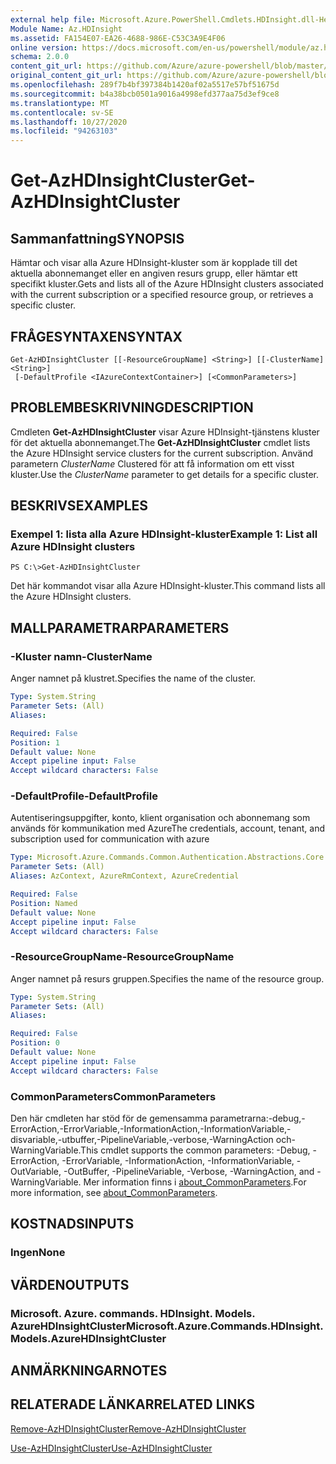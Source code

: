 ```yaml
---
external help file: Microsoft.Azure.PowerShell.Cmdlets.HDInsight.dll-Help.xml
Module Name: Az.HDInsight
ms.assetid: FA154E07-EA26-4688-986E-C53C3A9E4F06
online version: https://docs.microsoft.com/en-us/powershell/module/az.hdinsight/get-azhdinsightcluster
schema: 2.0.0
content_git_url: https://github.com/Azure/azure-powershell/blob/master/src/HDInsight/HDInsight/help/Get-AzHDInsightCluster.md
original_content_git_url: https://github.com/Azure/azure-powershell/blob/master/src/HDInsight/HDInsight/help/Get-AzHDInsightCluster.md
ms.openlocfilehash: 289f7b4bf397384b1420af02a5517e57bf51675d
ms.sourcegitcommit: b4a38bcb0501a9016a4998efd377aa75d3ef9ce8
ms.translationtype: MT
ms.contentlocale: sv-SE
ms.lasthandoff: 10/27/2020
ms.locfileid: "94263103"
---
```

# <span data-ttu-id="a5e48-101">Get-AzHDInsightCluster</span><span class="sxs-lookup"><span data-stu-id="a5e48-101">Get-AzHDInsightCluster</span></span>

## <span data-ttu-id="a5e48-102">Sammanfattning</span><span class="sxs-lookup"><span data-stu-id="a5e48-102">SYNOPSIS</span></span>
<span data-ttu-id="a5e48-103">Hämtar och visar alla Azure HDInsight-kluster som är kopplade till det aktuella abonnemanget eller en angiven resurs grupp, eller hämtar ett specifikt kluster.</span><span class="sxs-lookup"><span data-stu-id="a5e48-103">Gets and lists all of the Azure HDInsight clusters associated with the current subscription or a specified resource group, or retrieves a specific cluster.</span></span>

## <span data-ttu-id="a5e48-104">FRÅGESYNTAXEN</span><span class="sxs-lookup"><span data-stu-id="a5e48-104">SYNTAX</span></span>

```
Get-AzHDInsightCluster [[-ResourceGroupName] <String>] [[-ClusterName] <String>]
 [-DefaultProfile <IAzureContextContainer>] [<CommonParameters>]
```

## <span data-ttu-id="a5e48-105">PROBLEMBESKRIVNING</span><span class="sxs-lookup"><span data-stu-id="a5e48-105">DESCRIPTION</span></span>
<span data-ttu-id="a5e48-106">Cmdleten **Get-AzHDInsightCluster** visar Azure HDInsight-tjänstens kluster för det aktuella abonnemanget.</span><span class="sxs-lookup"><span data-stu-id="a5e48-106">The **Get-AzHDInsightCluster** cmdlet lists the Azure HDInsight service clusters for the current subscription.</span></span>
<span data-ttu-id="a5e48-107">Använd parametern *ClusterName* Clustered för att få information om ett visst kluster.</span><span class="sxs-lookup"><span data-stu-id="a5e48-107">Use the *ClusterName* parameter to get details for a specific cluster.</span></span>

## <span data-ttu-id="a5e48-108">BESKRIVS</span><span class="sxs-lookup"><span data-stu-id="a5e48-108">EXAMPLES</span></span>

### <span data-ttu-id="a5e48-109">Exempel 1: lista alla Azure HDInsight-kluster</span><span class="sxs-lookup"><span data-stu-id="a5e48-109">Example 1: List all Azure HDInsight clusters</span></span>
```
PS C:\>Get-AzHDInsightCluster
```

<span data-ttu-id="a5e48-110">Det här kommandot visar alla Azure HDInsight-kluster.</span><span class="sxs-lookup"><span data-stu-id="a5e48-110">This command lists all the Azure HDInsight clusters.</span></span>

## <span data-ttu-id="a5e48-111">MALLPARAMETRAR</span><span class="sxs-lookup"><span data-stu-id="a5e48-111">PARAMETERS</span></span>

### <span data-ttu-id="a5e48-112">-Kluster namn</span><span class="sxs-lookup"><span data-stu-id="a5e48-112">-ClusterName</span></span>
<span data-ttu-id="a5e48-113">Anger namnet på klustret.</span><span class="sxs-lookup"><span data-stu-id="a5e48-113">Specifies the name of the cluster.</span></span>

```yaml
Type: System.String
Parameter Sets: (All)
Aliases:

Required: False
Position: 1
Default value: None
Accept pipeline input: False
Accept wildcard characters: False
```

### <span data-ttu-id="a5e48-114">-DefaultProfile</span><span class="sxs-lookup"><span data-stu-id="a5e48-114">-DefaultProfile</span></span>
<span data-ttu-id="a5e48-115">Autentiseringsuppgifter, konto, klient organisation och abonnemang som används för kommunikation med Azure</span><span class="sxs-lookup"><span data-stu-id="a5e48-115">The credentials, account, tenant, and subscription used for communication with azure</span></span>

```yaml
Type: Microsoft.Azure.Commands.Common.Authentication.Abstractions.Core.IAzureContextContainer
Parameter Sets: (All)
Aliases: AzContext, AzureRmContext, AzureCredential

Required: False
Position: Named
Default value: None
Accept pipeline input: False
Accept wildcard characters: False
```

### <span data-ttu-id="a5e48-116">-ResourceGroupName</span><span class="sxs-lookup"><span data-stu-id="a5e48-116">-ResourceGroupName</span></span>
<span data-ttu-id="a5e48-117">Anger namnet på resurs gruppen.</span><span class="sxs-lookup"><span data-stu-id="a5e48-117">Specifies the name of the resource group.</span></span>

```yaml
Type: System.String
Parameter Sets: (All)
Aliases:

Required: False
Position: 0
Default value: None
Accept pipeline input: False
Accept wildcard characters: False
```

### <span data-ttu-id="a5e48-118">CommonParameters</span><span class="sxs-lookup"><span data-stu-id="a5e48-118">CommonParameters</span></span>
<span data-ttu-id="a5e48-119">Den här cmdleten har stöd för de gemensamma parametrarna:-debug,-ErrorAction,-ErrorVariable,-InformationAction,-InformationVariable,-disvariable,-utbuffer,-PipelineVariable,-verbose,-WarningAction och-WarningVariable.</span><span class="sxs-lookup"><span data-stu-id="a5e48-119">This cmdlet supports the common parameters: -Debug, -ErrorAction, -ErrorVariable, -InformationAction, -InformationVariable, -OutVariable, -OutBuffer, -PipelineVariable, -Verbose, -WarningAction, and -WarningVariable.</span></span> <span data-ttu-id="a5e48-120">Mer information finns i [about_CommonParameters](http://go.microsoft.com/fwlink/?LinkID=113216).</span><span class="sxs-lookup"><span data-stu-id="a5e48-120">For more information, see [about_CommonParameters](http://go.microsoft.com/fwlink/?LinkID=113216).</span></span>

## <span data-ttu-id="a5e48-121">KOSTNADS</span><span class="sxs-lookup"><span data-stu-id="a5e48-121">INPUTS</span></span>

### <span data-ttu-id="a5e48-122">Ingen</span><span class="sxs-lookup"><span data-stu-id="a5e48-122">None</span></span>

## <span data-ttu-id="a5e48-123">VÄRDEN</span><span class="sxs-lookup"><span data-stu-id="a5e48-123">OUTPUTS</span></span>

### <span data-ttu-id="a5e48-124">Microsoft. Azure. commands. HDInsight. Models. AzureHDInsightCluster</span><span class="sxs-lookup"><span data-stu-id="a5e48-124">Microsoft.Azure.Commands.HDInsight.Models.AzureHDInsightCluster</span></span>

## <span data-ttu-id="a5e48-125">ANMÄRKNINGAR</span><span class="sxs-lookup"><span data-stu-id="a5e48-125">NOTES</span></span>

## <span data-ttu-id="a5e48-126">RELATERADE LÄNKAR</span><span class="sxs-lookup"><span data-stu-id="a5e48-126">RELATED LINKS</span></span>

[<span data-ttu-id="a5e48-127">Remove-AzHDInsightCluster</span><span class="sxs-lookup"><span data-stu-id="a5e48-127">Remove-AzHDInsightCluster</span></span>](./Remove-AzHDInsightCluster.md)

[<span data-ttu-id="a5e48-128">Use-AzHDInsightCluster</span><span class="sxs-lookup"><span data-stu-id="a5e48-128">Use-AzHDInsightCluster</span></span>](./Use-AzHDInsightCluster.md)


